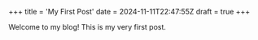 +++
title = 'My First Post'
date = 2024-11-11T22:47:55Z
draft = true
+++


Welcome to my blog! This is my very first post.

